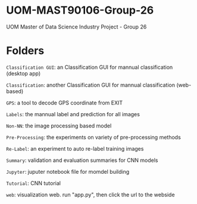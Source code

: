 # UOM-MAST90106-Group-26
UOM Master of Data Science Industry Project - Group 26


# Folders

`Classification GUI`: an Classification GUI for mannual classification (desktop app)

`Classification`: another Classification GUI for mannual classification (web-based)

`GPS`: a tool to decode GPS coordinate from EXIT

`Labels`: the mannual label and prediction for all images

`Non-NN`: the image processing based model

`Pre-Processing`: the experiments on variety of pre-processing methods

`Re-Label`: an experiment to auto re-label training images

`Summary`: validation and evaluation summaries for CNN models

`Jupyter`: juputer notebook file for momdel building

`Tutorial`: CNN tutorial

`web`: visualization web. run "app.py", then click the url to the webside
